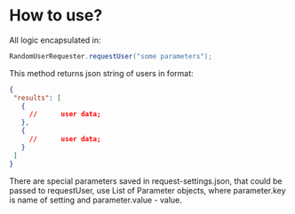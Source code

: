 # How to use?

All logic encapsulated in:

```java
RandomUserRequester.requestUser("some parameters");
```

This method returns json string of users in format:

 ```json
{
  "results": [
    {
      //      user data;
    },
    {
      //      user data;
    }
  ]
}
```
There are special parameters saved in request-settings.json, that could be passed to requestUser, use List of Parameter objects, where parameter.key is name of setting and parameter.value - value.
